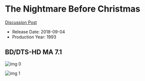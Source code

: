 # The Nightmare Before Christmas

[Discussion Post](https://www.avsforum.com/threads/bass-eq-for-filtered-movies.2995212/post-59355600)

* Release Date: 2018-09-04
* Production Year: 1993

## BD/DTS-HD MA 7.1

![img 0](https://i.imgur.com/uK4AESq.jpg)

![img 1](https://i.imgur.com/QQZTdOs.png)


